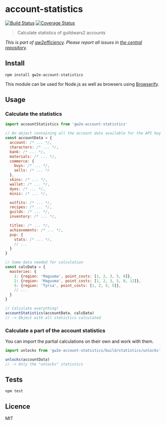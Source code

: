 # account-statistics

[![Build Status](https://img.shields.io/travis/gw2efficiency/account-statistics.svg?style=flat-square)](https://travis-ci.org/gw2efficiency/account-statistics)
[![Coverage Status](https://img.shields.io/codecov/c/github/gw2efficiency/account-statistics/master.svg?style=flat-square)](https://codecov.io/github/gw2efficiency/account-statistics)

> Calculate statistics of guildwars2 accounts

*This is part of [gw2efficiency](https://gw2efficiency.com). Please report all issues in [the central repository](https://github.com/gw2efficiency/issues/issues).*

## Install

```
npm install gw2e-account-statistics
```

This module can be used for Node.js as well as browsers using [Browserify](https://github.com/substack/browserify-handbook#how-node_modules-works).

## Usage

### Calculate the statistics

```js
import accountStatistics from 'gw2e-account-statistics'

// An object containing all the account data available for the API key
const accountData = {
  account: /* ... */,
  characters: /* ... */,
  bank: /* ... */,
  materials: /* ... */,
  commerce: {
    buys: /* ... */,
    sells: /* ... */
  },
  skins: /* ... */,
  wallet: /* ... */,
  dyes: /* ... */,
  minis: /* ... */,

  outfits: /* ... */,
  recipes: /* ... */,
  guilds: /* ... */,
  inventory: /* ... */,

  titles: /* ... */,
  achievements: /* ... */,
  pvp: {
    stats: /* ... */,
    // ...
  }
}

// Some data needed for calculation
const calcData = {
  masteries: {
    1: {region: 'Maguuma', point_costs: [1, 2, 3, 5, 8]},
    2: {region: 'Maguuma', point_costs: [1, 2, 3, 5, 8, 12]},
    5: {region: 'Tyria', point_costs: [1, 2, 3, 5]},
    // ...
  }
}

// Calculate everything!
accountStatistics(accountData, calcData)
// -> Object with all statistics calculated
```

### Calculate a part of the account statistics

You can import the partial calculations on their own and work with them.

```js
import unlocks from 'gw2e-account-statistics/build/statistics/unlocks'

unlocks(accountData)
// -> Only the "unlocks" statistics
```

## Tests

```
npm test
```

## Licence

MIT
